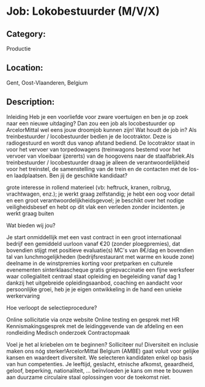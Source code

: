 # Job: Lokobestuurder (M/V/X)
## Category: 
Productie
## Location: 
Gent, Oost-Vlaanderen, Belgium
## Description:
Inleiding
Heb je een voorliefde voor zware voertuigen en ben je op zoek naar een nieuwe uitdaging? Dan zou een job als locobestuurder op ArcelorMittal wel eens jouw droomjob kunnen zijn!
Wat houdt de job in?
Als treinbestuurder / locobestuurder bedien je de locotraktor. Deze is radiogestuurd en wordt dus vanop afstand bediend. De locotraktor staat in voor het vervoer van torpedowagens (treinwagons bestemd voor het vervoer van vloeibaar ijzererts) van de hoogovens naar de staalfabriek.Als treinbestuurder / locobestuurder draag je alleen de verantwoordelijkheid voor het treinstel, de samenstelling van de trein en de contacten met de los-en laadplaatsen.
Ben jij de geschikte kandidaat?

grote interesse in rollend materieel (vb: heftruck, kranen, rolbrug, vrachtwagen, enz.);
je werkt graag zelfstandig;
je hebt een oog voor detail en een groot verantwoordelijkheidsgevoel;
je beschikt over het nodige veiligheidsbesef en hebt op dit vlak een verleden zonder incidenten.
je werkt graag buiten

Wat bieden wij jou?

Je start onmiddellijk met een vast contract in een groot internationaal bedrijf
een gemiddeld uurloon vanaf €20 (zonder ploegpremies), dat bovendien stijgt met positieve evaluatie(s)
MC's van 8€/dag en bovendien tal van lunchmogelijkheden (bedrijfsrestaurant met warme en koude zone)
deelname in de winstpremies
korting voor pretparken en culturele evenementen
sinterklaascheque
gratis griepvaccinatie
een fijne werksfeer waar collegialiteit centraal staat
opleiding en begeleiding vanaf dag 1
dankzij het uitgebreide opleidingsaanbod, coaching en aandacht voor persoonlijke groei, heb je je eigen ontwikkeling in de hand
een unieke werkervaring

Hoe verloopt de selectieprocedure?

Online sollicitatie via onze website
Online testing en gesprek met HR
Kennismakingsgesprek met de leidinggevende van de afdeling en een rondleiding
Medisch onderzoek
Contractopmaak

Voel je het al kriebelen om te beginnen? Solliciteer nu!
Diversiteit en inclusie maken ons nóg sterker!ArcelorMittal Belgium (AMBE) gaat voluit voor gelijke kansen en waardeert diversiteit. We selecteren kandidaten enkel op basis van hun competenties. Je leeftijd, geslacht, etnische afkomst, geaardheid, geloof, beperking, nationaliteit, … beïnvloeden je kans om mee te bouwen aan duurzame circulaire staal oplossingen voor de toekomst niet.
